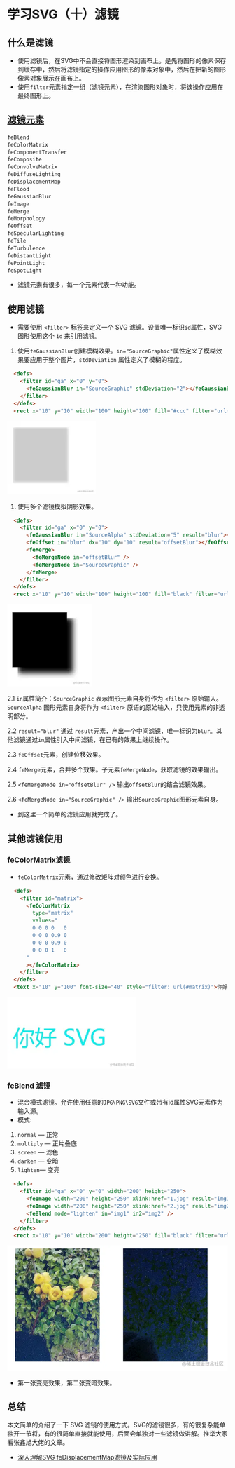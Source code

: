 # 学习SVG（十）滤镜

## 什么是滤镜

- 使用滤镜后，在SVG中不会直接将图形渲染到画布上。是先将图形的像素保存到缓存中，然后将滤镜指定的操作应用图形的像素对象中，然后在把新的图形像素对象展示在画布上。
- 使用`filter`元素指定一组（滤镜元素），在渲染图形对象时，将该操作应用在最终图形上。

## [滤镜元素](https://link.juejin.cn?target=https%3A%2F%2Fdeveloper.mozilla.org%2Fzh-CN%2Fdocs%2FWeb%2FSVG%2FElement%23%E6%BB%A4%E9%95%9C%E5%85%83%E7%B4%A0)

```js
feBlend 
feColorMatrix
feComponentTransfer
feComposite
feConvolveMatrix
feDiffuseLighting
feDisplacementMap
feFlood
feGaussianBlur
feImage
feMerge
feMorphology
feOffset
feSpecularLighting
feTile
feTurbulence
feDistantLight
fePointLight
feSpotLight
```

- 滤镜元素有很多，每一个元素代表一种功能。

## 使用滤镜

- 需要使用 `<filter>` 标签来定义一个 SVG 滤镜。设置唯一标识`id`属性，SVG 图形使用这个 `id` 来引用滤镜。

1. 使用`feGaussianBlur`创建模糊效果。`in="SourceGraphic"`属性定义了模糊效果要应用于整个图片，`stdDeviation` 属性定义了模糊的程度。

```html
  <defs>
    <filter id="ga" x="0" y="0">
      <feGaussianBlur in="SourceGraphic" stdDeviation="2"></feGaussianBlur>
    </filter>
  </defs>
  <rect x="10" y="10" width="100" height="100" fill="#ccc" filter="url(#ga)"></rect>
```

![image.png](./images/svg_10_1.jpg)

1. 使用多个滤镜模拟阴影效果。

```html
  <defs>
    <filter id="ga" x="0" y="0">
      <feGaussianBlur in="SourceAlpha" stdDeviation="5" result="blur"></feGaussianBlur>
      <feOffset in="blur" dx="10" dy="10" result="offsetBlur"></feOffset>
      <feMerge>
        <feMergeNode in="offsetBlur" />
        <feMergeNode in="SourceGraphic" />
      </feMerge>
    </filter>
  </defs>
  <rect x="10" y="10" width="100" height="100" fill="black" filter="url(#ga)"></rect>
```

![image.png](./images/svg_10_2.jpg)

2.1 `in`属性简介：`SourceGraphic` 表示图形元素自身将作为 `<filter>` 原始输入。`SourceAlpha` 图形元素自身将作为 `<filter>` 原语的原始输入，只使用元素的非透明部分。

2.2 `result="blur"` 通过 `result`元素，产出一个中间滤镜，唯一标识为`blur`。其他滤镜通过`in`属性引入中间滤镜，在已有的效果上继续操作。

2.3 `feOffset`元素，创建位移效果。

2.4 `feMerge`元素，合并多个效果。子元素`feMergeNode`，获取滤镜的效果输出。

2.5 `<feMergeNode in="offsetBlur" />` 输出`offsetBlur`的结合滤镜效果。

2.6 `<feMergeNode in="SourceGraphic" />` 输出`SourceGraphic`图形元素自身。

- 到这里一个简单的滤镜应用就完成了。

## 其他滤镜使用

### feColorMatrix滤镜

- `feColorMatrix`元素，通过修改矩阵对颜色进行变换。

```html
  <defs>
    <filter id="matrix">
      <feColorMatrix
        type="matrix"
        values="
        0 0 0 0   0
        0 0 0 0.9 0
        0 0 0 0.9 0
        0 0 0 1   0
      "
      ></feColorMatrix>
    </filter>
  </defs>
  <text x="10" y="100" font-size="40" style="filter: url(#matrix)">你好 SVG</text>
```

![image.png](./images/svg_10_3.jpg)

### feBlend 滤镜

- 混合模式滤镜。允许使用任意的`JPG\PNG\SVG`文件或带有id属性SVG元素作为输入源。
- 模式:

1. `normal` — 正常
2. `multiply` — 正片叠底
3. `screen` — 滤色
4. `darken` — 变暗
5. `lighten`— 变亮

```html
  <defs>
    <filter id="ga" x="0" y="0" width="200" height="250">
      <feImage width="200" height="250" xlink:href="1.jpg" result="img1" />
      <feImage width="200" height="250" xlink:href="2.jpg" result="img2" />
      <feBlend mode="lighten" in="img1" in2="img2" />
    </filter>
  </defs>
  <rect x="10" y="10" width="200" height="250" fill="black" filter="url(#ga)"></rect>
```

![image.png](./images/svg_10_4.jpg)

- 第一张变亮效果，第二张变暗效果。

## 总结

本文简单的介绍了一下 SVG 滤镜的使用方式。SVG的滤镜很多，有的很复杂能单独开一节将，有的很简单直接就能使用，后面会单独对一些滤镜做讲解。推举大家看张鑫旭大佬的文章。

- [深入理解SVG feDisplacementMap滤镜及实际应用](https://link.juejin.cn?target=https%3A%2F%2Fwww.zhangxinxu.com%2Fwordpress%2F2017%2F12%2Funderstand-svg-fedisplacementmap-filter%2F)